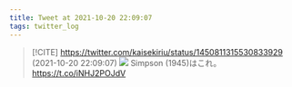 ```yaml
---
title: Tweet at 2021-10-20 22:09:07
tags: twitter_log
---
```


> [!CITE] https://twitter.com/kaisekiriu/status/1450811315530833929 (2021-10-20 22:09:07)
> ![](https://twitter.com/kaisekiriu/status/1450811315530833929)
> Simpson (1945)はこれ。
> https://t.co/iNHJ2POJdV

